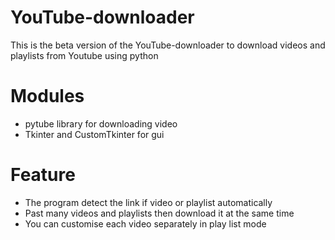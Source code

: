 # YouTube-downloader
This is the beta version of the YouTube-downloader to download videos and playlists from Youtube using python

# Modules
- pytube library for downloading video
- Tkinter and CustomTkinter for gui

# Feature
- The program detect the link if video or playlist automatically
- Past many videos and playlists then download it at the same time
- You can customise each video separately in play list mode
